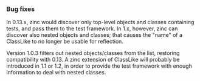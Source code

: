 ### Bug fixes

In 0.13.x, zinc would discover only top-level objects and classes
containing tests, and pass them to the test framework. In 1.x,
however, zinc can discover also nested objects and classes; that
causes the "name" of a ClassLike to no longer be usable for reflection.

Version 1.0.3 filters out nested objects/classes from the list,
restoring compatibility with 0.13. A zinc extension of ClassLike
will probably be introduced in 1.1 or 1.2, in order to provide
the test framework with enough information to deal with nested
classes.

[@cunei]: https://github.com/cunei
[3583]: https://github.com/sbt/sbt/issues/3583

